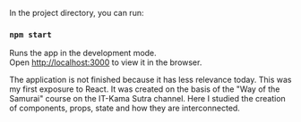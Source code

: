 In the project directory, you can run:

### `npm start`

Runs the app in the development mode.\
Open [http://localhost:3000](http://localhost:3000) to view it in the browser.


The application is not finished because it has less relevance today. This was my first exposure to React. 
It was created on the basis of the "Way of the Samurai" course on the IT-Kama Sutra channel. Here I studied the creation of components, props, state and how they are interconnected.
